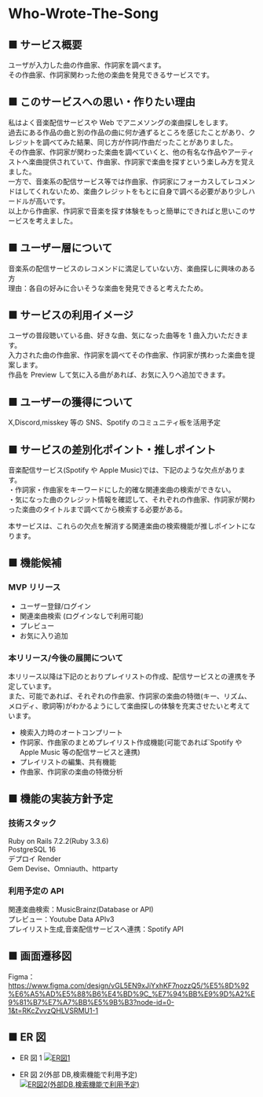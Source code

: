 # Who-Wrote-The-Song

## ■ サービス概要

ユーザが入力した曲の作曲家、作詞家を調べます。  
その作曲家、作詞家関わった他の楽曲を発見できるサービスです。

## ■ このサービスへの思い・作りたい理由

私はよく音楽配信サービスや Web でアニメソングの楽曲探しをします。  
過去にある作品の曲と別の作品の曲に何か通ずるところを感じたことがあり、クレジットを調べてみた結果、同じ方が作詞/作曲だったことがありました。  
その作曲家、作詞家が関わった楽曲を調べていくと、他の有名な作品やアーティストへ楽曲提供されていて、作曲家、作詞家で楽曲を探すという楽しみ方を覚えました。  
一方で、音楽系の配信サービス等では作曲家、作詞家にフォーカスしてレコメンドはしてくれないため、楽曲クレジットをもとに自身で調べる必要があり少しハードルが高いです。  
以上から作曲家、作詞家で音楽を探す体験をもっと簡単にできればと思いこのサービスを考えました。

## ■ ユーザー層について

音楽系の配信サービスのレコメンドに満足していない方、楽曲探しに興味のある方  
理由：各自の好みに合いそうな楽曲を発見できると考えたため。

## ■ サービスの利用イメージ

ユーザの普段聴いている曲、好きな曲、気になった曲等を 1 曲入力いただきます。  
入力された曲の作曲家、作詞家を調べてその作曲家、作詞家が携わった楽曲を提案します。  
作品を Preview して気に入る曲があれば、お気に入りへ追加できます。

## ■ ユーザーの獲得について

X,Discord,misskey 等の SNS、Spotify のコミュニティ板を活用予定

## ■ サービスの差別化ポイント・推しポイント

音楽配信サービス(Spotify や Apple Music)では、下記のような欠点があります。  
・作詞家・作曲家をキーワードにした的確な関連楽曲の検索ができない。  
・気になった曲のクレジット情報を確認して、それぞれの作曲家、作詞家が関わった楽曲のタイトルまで調べてから検索する必要がある。

本サービスは、これらの欠点を解消する関連楽曲の検索機能が推しポイントになります。

## ■ 機能候補

### MVP リリース

- ユーザー登録/ログイン
- 関連楽曲検索 (ログインなしで利用可能)
- プレビュー
- お気に入り追加

### 本リリース/今後の展開について

本リリース以降は下記のとおりプレイリストの作成、配信サービスとの連携を予定しています。  
また、可能であれば、それぞれの作曲家、作詞家の楽曲の特徴(キー、リズム、メロディ、歌詞等)がわかるようにして楽曲探しの体験を充実させたいと考えています。

- 検索入力時のオートコンプリート
- 作詞家、作曲家のまとめプレイリスト作成機能(可能であれば`Spotify や Apple Music 等の配信サービスと連携)
- プレイリストの編集、共有機能
- 作曲家、作詞家の楽曲の特徴分析

## ■ 機能の実装方針予定

### 技術スタック

Ruby on Rails 7.2.2(Ruby 3.3.6)  
PostgreSQL 16  
デプロイ Render  
Gem Devise、Omniauth、httparty

### 利用予定の API

関連楽曲検索：MusicBrainz(Database or API)  
プレビュー：Youtube Data APIv3  
プレイリスト生成,音楽配信サービスへ連携：Spotify API

## ■ 画面遷移図

Figma：https://www.figma.com/design/vGL5EN9xJiYxhKF7nozzQ5/%E5%8D%92%E6%A5%AD%E5%88%B6%E4%BD%9C_%E7%94%BB%E9%9D%A2%E9%81%B7%E7%A7%BB%E5%9B%B3?node-id=0-1&t=RKcZvvzQHLVSRMU1-1

## ■ ER 図

- ER 図 1
  [![ER図1](https://i.gyazo.com/9a530b9e4612774bcf128cca89caafad.png)](https://gyazo.com/9a530b9e4612774bcf128cca89caafad)

- ER 図 2(外部 DB,検索機能で利用予定)
  [![ER図2(外部DB,検索機能で利用予定)](https://i.gyazo.com/59b1f2a77238823b28185936e9e095d8.png)](https://gyazo.com/59b1f2a77238823b28185936e9e095d8)

